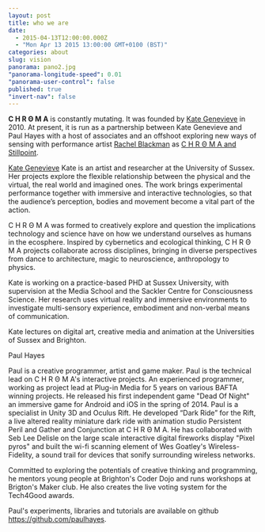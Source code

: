 ```yaml
---
layout: post
title: who we are
date: 
  - 2015-04-13T12:00:00.000Z
  - "Mon Apr 13 2015 13:00:00 GMT+0100 (BST)"
categories: about
slug: vision
panorama: pano2.jpg
"panorama-longitude-speed": 0.01
"panorama-user-control": false
published: true
"invert-nav": false
---
```


 <b>C H R Θ M A</b> is constantly mutating. It was founded by <a href="http://cargocollective.com/kategenevieve" target="_blank">Kate Genevieve</a> in 2010. At present, it is run as a partnership between Kate Genevieve and Paul Hayes with a host of associates and an offshoot exploring new ways of sensing with performance artist [Rachel Blackman](http://stillpointtheatre.co.uk/) as [C H R Θ M A and Stillpoint](http://feelingsensing.tumblr.com/). 
 
<a href="http://cargocollective.com/kategenevieve" target="_blank">Kate Genevieve</a> 
Kate is an artist and researcher at the University of Sussex. Her projects explore the flexible relationship between the physical and the virtual, the real world and imagined ones. The work brings experimental performance together with immersive and interactive technologies, so that the audience’s perception, bodies and movement become a vital part of the action. 

C H R Θ M A was formed to creatively explore and question the implications technology and science have on how we understand ourselves as humans in the ecosphere. Inspired by cybernetics and ecological thinking, C H R Θ M A projects collaborate across disciplines, bringing in diverse perspectives from dance to architecture, magic to neuroscience, anthropology to physics. 

Kate is working on a practice-based PHD at Sussex University, with supervision at the Media School and the Sackler Centre for Consciousness Science. Her research uses virtual reality and immersive environments to investigate multi-sensory experience, embodiment and non-verbal means of communication.

Kate lectures on digital art, creative media and animation at the Universities of Sussex and Brighton.

Paul Hayes 

Paul is a creative programmer, artist and game maker. Paul is the technical lead on C H R Θ M A's interactive projects. An experienced programmer, working as project lead at Plug-in Media for 5 years on various BAFTA winning projects. He released his first independent game "Dead Of Night" an immersive game for Android and iOS in the spring of 2014. Paul is a specialist in Unity 3D and Oculus Rift. He developed “Dark Ride” for the Rift, a live altered reality miniature dark ride with animation studio Persistent Peril and Gather and Conjunction at C H R Θ M A. He has collaborated with Seb Lee Delisle on the large scale interactive digital fireworks display "Pixel pyros" and built the wi-fi scanning element of Wes Goatley's Wireless-Fidelity, a sound trail for devices that sonify surrounding wireless networks. 

Committed to exploring the potentials of creative thinking and programming, he mentors young people at Brighton's Coder Dojo and runs workshops at Brigton's Maker club. He also creates the live voting system for the Tech4Good awards. 

Paul's experiments, libraries and tutorials are available on github https://github.com/paulhayes. 


 
 